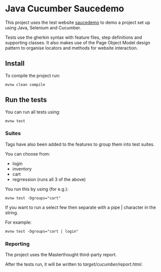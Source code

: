 # Java Cucumber Saucedemo

This project uses the test website [saucedemo](https://www.saucedemo.com) to demo a project set up using Java, Selenium and Cucumber.

Tests use the gherkin syntax with feature files, step definitions and supporting classes.
It also makes use of the Page Object Model design pattern to organise locators and methods for website interaction.


## Install

To compile the project run:

```
mvnw clean compile
```


## Run the tests

You can run all tests using:

```
mvnw test
```

### Suites

Tags have also been added to the features to group them into test suites.

You can choose from:
 - login
 - inventory
 - cart
 - regrression (runs all 3 of the above)

You run this by using (for e.g.):

```
mvnw test -Dgroups="cart"
```

If you want to run a select few then separate with a pipe | character in the string.

For example:

```
mvnw test -Dgroups="cart | login"
```

### Reporting

The project uses the Masterthought third-party report.

After the tests run, it will be written to _target/cucumber/report.html_.